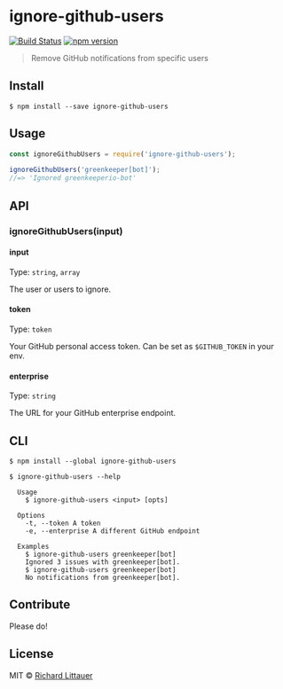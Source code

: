 # ignore-github-users

[![Build Status](https://travis-ci.org/RichardLitt/ignore-github-users.svg?branch=master)](https://travis-ci.org/RichardLitt/ignore-github-users)
[![npm version](https://badge.fury.io/js/ignore-github-users.svg)](https://badge.fury.io/js/ignore-github-users)

> Remove GitHub notifications from specific users


## Install

```
$ npm install --save ignore-github-users
```

## Usage

```js
const ignoreGithubUsers = require('ignore-github-users');

ignoreGithubUsers('greenkeeper[bot]');
//=> 'Ignored greenkeeperio-bot'
```


## API

### ignoreGithubUsers(input)

#### input

Type: `string`, `array`

The user or users to ignore.

#### token

Type: `token`

Your GitHub personal access token. Can be set as `$GITHUB_TOKEN` in your env.

#### enterprise

Type: `string`

The URL for your GitHub enterprise endpoint.

## CLI

```
$ npm install --global ignore-github-users
```

```
$ ignore-github-users --help

  Usage
    $ ignore-github-users <input> [opts]

  Options
    -t, --token A token
    -e, --enterprise A different GitHub endpoint

  Examples
    $ ignore-github-users greenkeeper[bot]
    Ignored 3 issues with greenkeeper[bot].
    $ ignore-github-users greenkeeper[bot]
    No notifications from greenkeeper[bot].
```

## Contribute

Please do!

## License

MIT © [Richard Littauer](http://burntfen.com)
